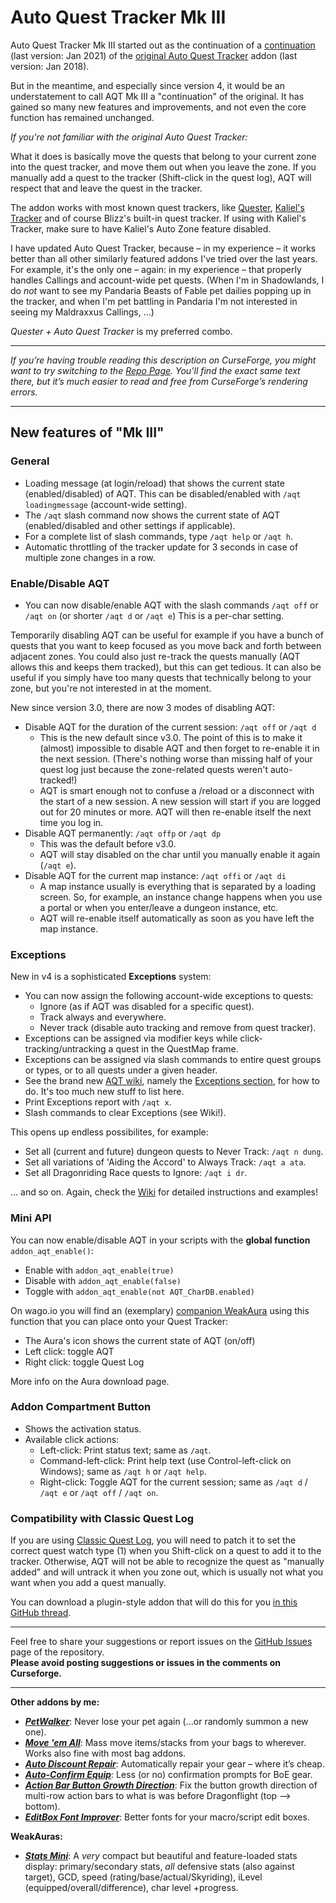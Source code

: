 # Auto Quest Tracker Mk III

Auto Quest Tracker Mk III started out as the continuation of a [continuation](https://github.com/gamer-angel05/AutoQuestTracker) (last version: Jan 2021) of the [original Auto Quest Tracker](https://www.curseforge.com/wow/addons/auto-quest-tracker) addon (last version: Jan 2018).

But in the meantime, and especially since version 4, it would be an understatement to call AQT Mk III a "continuation" of the original. It has gained so many new features and improvements, and not even the core function has remained unchanged.

_If you're not familiar with the original Auto Quest Tracker:_  

What it does is basically move the quests that belong to your current zone into the quest tracker, and move them out when you leave the zone. If you manually add a quest to the tracker (Shift-click in the quest log), AQT will respect that and leave the quest in the tracker.  

The addon works with most known quest trackers, like [Quester](https://www.curseforge.com/wow/addons/quester), [Kaliel's Tracker](https://www.curseforge.com/wow/addons/kaliels-tracker) and of course Blizz's built-in quest tracker. If using with Kaliel's Tracker, make sure to have Kaliel's Auto Zone feature disabled.

I have updated Auto Quest Tracker, because – in my experience – it works better than all other similarly featured addons I've tried over the last years. For example, it's the only one – again: in my experience – that properly handles Callings and account-wide pet quests. (When I'm in Shadowlands, I do _not_ want to see my Pandaria Beasts of Fable pet dailies popping up in the tracker, and when I'm pet battling in Pandaria I'm not interested in seeing my Maldraxxus Callings, …)

_Quester + Auto Quest Tracker_ is my preferred combo.

---

*If you’re having trouble reading this description on CurseForge, you might want to try switching to the [Repo Page](https://github.com/tflo/Auto-Quest-Tracker-MkIII?tab=readme-ov-file#auto-quest-tracker-mk-iii). You’ll find the exact same text there, but it’s much easier to read and free from CurseForge’s rendering errors.*

---

## New features of "Mk III"

### General

- Loading message (at login/reload) that shows the current state (enabled/disabled) of AQT. This can be disabled/enabled with `/aqt loadingmessage` (account-wide setting).
- The `/aqt` slash command now shows the current state of AQT (enabled/disabled and other settings if applicable).  
- For a complete list of slash commands, type `/aqt help` or `/aqt h`.
- Automatic throttling of the tracker update for 3 seconds in case of multiple zone changes in a row.

### Enable/Disable AQT

- You can now disable/enable AQT with the slash commands `/aqt off` or `/aqt on` (or shorter `/aqt d` or `/aqt e`) This is a per-char setting.

Temporarily disabling AQT can be useful for example if you have a bunch of quests that you want to keep focused as you move back and forth between adjacent zones. You could also just re-track the quests manually (AQT allows this and keeps them tracked), but this can get tedious.
It can also be useful if you simply have too many quests that technically belong to your zone, but you're not interested in at the moment.

New since version 3.0, there are now 3 modes of disabling AQT:

- Disable AQT for the duration of the current session: `/aqt off` or `/aqt d`
  - This is the new default since v3.0. The point of this is to make it (almost) impossible to disable AQT and then forget to re-enable it in the next session. (There's nothing worse than missing half of your quest log just because the zone-related quests weren't auto-tracked!)
  - AQT is smart enough not to confuse a /reload or a disconnect with the start of a new session. A new session will start if you are logged out for 20 minutes or more. AQT will then re-enable itself the next time you log in.
- Disable AQT permanently: `/aqt offp` or `/aqt dp`
  - This was the default before v3.0.
  - AQT will stay disabled on the char until you manually enable it again (`/aqt e`).
- Disable AQT for the current map instance: `/aqt offi` or `/aqt di`
  - A map instance usually is everything that is separated by a loading screen. So, for example, an instance change happens when you use a portal or when you enter/leave a dungeon instance, etc.
  - AQT will re-enable itself automatically as soon as you have left the map instance.

### Exceptions

New in v4 is a sophisticated __Exceptions__ system:

- You can now assign the following account-wide exceptions to quests:
  - Ignore (as if AQT was disabled for a specific quest).
  - Track always and everywhere.
  - Never track (disable auto tracking and remove from quest tracker).
- Exceptions can be assigned via modifier keys while click-tracking/untracking a quest in the QuestMap frame.
- Exceptions can be assigned via slash commands to entire quest groups or types, or to all quests under a given header.
- See the brand new [AQT wiki](https://github.com/tflo/Auto-Quest-Tracker-MkIII/wiki), namely the [Exceptions section](https://github.com/tflo/Auto-Quest-Tracker-MkIII/wiki/Exceptions), for how to do. It's too much new stuff to list here.
- Print Exceptions report with `/aqt x`.
- Slash commands to clear Exceptions (see Wiki!).

This opens up endless possibilites, for example:

- Set all (current and future) dungeon quests to Never Track: `/aqt n dung`.
- Set all variations of 'Aiding the Accord' to Always Track: `/aqt a ata`.
- Set all Dragonriding Race quests to Ignore: `/aqt i dr`.

… and so on. Again, check the [Wiki](https://github.com/tflo/Auto-Quest-Tracker-MkIII/wiki/Exceptions) for detailed instructions and examples!

### Mini API

You can now enable/disable AQT in your scripts with the __global function__ `addon_aqt_enable()`:

- Enable with `addon_aqt_enable(true)`
- Disable with `addon_aqt_enable(false)`
- Toggle with `addon_aqt_enable(not AQT_CharDB.enabled)`

On wago.io you will find an (exemplary) [companion WeakAura](https://wago.io/3sHwNATna) using this function that you can place onto your Quest Tracker:

- The Aura's icon shows the current state of AQT (on/off)
- Left click: toggle AQT
- Right click: toggle Quest Log

More info on the Aura download page.

### Addon Compartment Button

- Shows the activation status.
- Available click actions:
  - Left-click: Print status text; same as `/aqt`.
  - Command-left-click: Print help text (use Control-left-click on Windows); same as `/aqt h` or `/aqt help`.
  - Right-click: Toggle AQT for the current session; same as `/aqt d` / `/aqt e` or `/aqt off` / `/aqt on`.

### Compatibility with Classic Quest Log

If you are using [Classic Quest Log](https://www.curseforge.com/wow/addons/classic-quest-log), you will need to patch it to set the correct quest watch type (1) when you Shift-click on a quest to add it to the tracker. Otherwise, AQT will not be able to recognize the quest as "manually added" and will untrack it when you zone out, which is usually not what you want when you add a quest manually.

You can download a plugin-style addon that will do this for you [in this GitHub thread](https://github.com/tflo/Auto-Quest-Tracker-MkIII/issues/2).  

---

Feel free to share your suggestions or report issues on the [GitHub Issues](https://github.com/tflo/Auto-Quest-Tracker-MkIII/issues) page of the repository.  
__Please avoid posting suggestions or issues in the comments on Curseforge.__

---

__Other addons by me:__

- [___PetWalker___](https://www.curseforge.com/wow/addons/petwalker): Never lose your pet again (…or randomly summon a new one).
- [___Move 'em All___](https://www.curseforge.com/wow/addons/move-em-all): Mass move items/stacks from your bags to wherever. Works also fine with most bag addons.
- [___Auto Discount Repair___](https://www.curseforge.com/wow/addons/auto-discount-repair): Automatically repair your gear – where it’s cheap.
- [___Auto-Confirm Equip___](https://www.curseforge.com/wow/addons/auto-confirm-equip): Less (or no) confirmation prompts for BoE gear.
- [___Action Bar Button Growth Direction___](https://www.curseforge.com/wow/addons/action-bar-button-growth-direction): Fix the button growth direction of multi-row action bars to what is was before Dragonflight (top --> bottom).
- [___EditBox Font Improver___](https://www.curseforge.com/wow/addons/editbox-font-improver): Better fonts for your macro/script edit boxes.

__WeakAuras:__

- [___Stats Mini___](https://wago.io/S4023p3Im): A *very* compact but beautiful and feature-loaded stats display: primary/secondary stats, *all* defensive stats (also against target), GCD, speed (rating/base/actual/Skyriding), iLevel (equipped/overall/difference), char level +progress.
